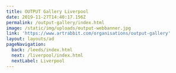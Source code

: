 ```yaml
---
title: OUTPUT Gallery Liverpool
date: 2019-11-27T14:40:17.156Z
permalink: /output-gallery/index.html
image: /static/img/uploads/output-webbanner.jpg
link: 'https://www.artrabbit.com/organisations/output-gallery'
layout: layouts/ad
pageNavigation:
  back: /leeds/index.html
  next: /liverpool/index.html
  nextLabel: Liverpool
---
```


